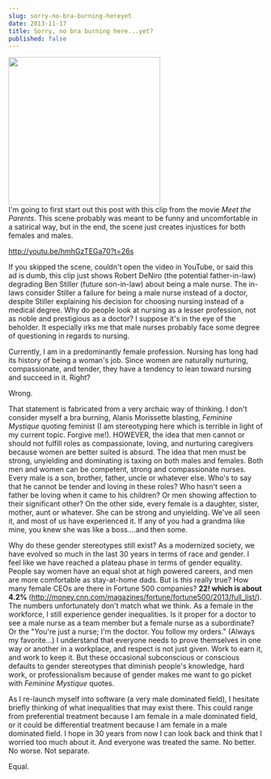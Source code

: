 ```yaml
---
slug: sorry-no-bra-burning-hereyet
date: 2013-11-17
title: Sorry, no bra burning here...yet?
published: false
---
```


<a href="http://aladywithalamp.files.wordpress.com/2013/11/femalesworkplace.jpg"><img class="alignleft size-medium wp-image-747" alt="" src="http://aladywithalamp.files.wordpress.com/2013/11/femalesworkplace.jpg?w=300" width="300" height="292" /></a><br/>I'm going to first start out this post with this clip from the movie <em>Meet the Parents</em>. This scene probably was meant to be funny and uncomfortable in a satirical way, but in the end, the scene just creates injustices for both females and males.

<a title="Ben Stiller: Male Nurse" href="http://youtu.be/hmhGzTEGa70?t=26s" target="_blank">http://youtu.be/hmhGzTEGa70?t=26s</a>

If you skipped the scene, couldn't open the video in YouTube, or said this ad is dumb, this clip just shows Robert DeNiro (the potential father-in-law) degrading Ben Stiller (future son-in-law) about being a male nurse. The in-laws consider Stiller a failure for being a male nurse instead of a doctor, despite Stiller explaining his decision for choosing nursing instead of a medical degree. Why do people look at nursing as a lesser profession, not as noble and prestigious as a doctor? I suppose it's in the eye of the beholder. It especially irks me that male nurses probably face some degree of questioning in regards to nursing.

Currently, I am in a predominantly female profession. Nursing has long had its history of being a woman's job. Since women are naturally nurturing, compassionate, and tender, they have a tendency to lean toward nursing and succeed in it. Right?

Wrong.

That statement is fabricated from a very archaic way of thinking. I don't consider myself a bra burning, Alanis Morissette blasting, <em>Feminine Mystique </em>quoting feminist (I am stereotyping here which is terrible in light of my current topic. Forgive me!). HOWEVER, the idea that men cannot or should not fulfill roles as compassionate, loving, and nurturing caregivers because women are better suited is absurd. The idea that men must be strong, unyielding and dominating is taxing on both males and females. Both men and women can be competent, strong and compassionate nurses. Every male is a son, brother, father, uncle or whatever else. Who's to say that he cannot be tender and loving in these roles? Who hasn't seen a father be loving when it came to his children? Or men showing affection to their significant other? On the other side, every female is a daughter, sister, mother, aunt or whatever. She can be strong and unyielding. We've all seen it, and most of us have experienced it. If any of you had a grandma like mine, you knew she was like a boss....and then some.

Why do these gender stereotypes still exist? As a modernized society, we have evolved so much in the last 30 years in terms of race and gender. I feel like we have reached a plateau phase in terms of gender equality. People say women have an equal shot at high powered careers, and men are more comfortable as stay-at-home dads. But is this really true? How many female CEOs are there in Fortune 500 companies? <strong>22! which is about 4.2% </strong>(<a href="http://money.cnn.com/magazines/fortune/fortune500/2013/full_list/">http://money.cnn.com/magazines/fortune/fortune500/2013/full_list/</a>). The numbers unfortunately don't match what we think. As a female in the workforce, I still experience gender inequalities. Is it proper for a doctor to see a male nurse as a team member but a female nurse as a subordinate? Or the "You're just a nurse; I'm the doctor. You follow my orders." (Always my favorite...) I understand that everyone needs to prove themselves in one way or another in a workplace, and respect is not just given. Work to earn it, and work to keep it. But these occasional subconscious or conscious defaults to gender stereotypes that diminish people's knowledge, hard work, or professionalism because of gender makes me want to go picket with <em>Feminine Mystique</em> quotes.

As I re-launch myself into software (a very male dominated field), I hesitate briefly thinking of what inequalities that may exist there. This could range from preferential treatment because I am female in a male dominated field, or it could be differential treatment because I am female in a male dominated field. I hope in 30 years from now I can look back and think that I worried too much about it. And everyone was treated the same. No better. No worse. Not separate.

Equal.